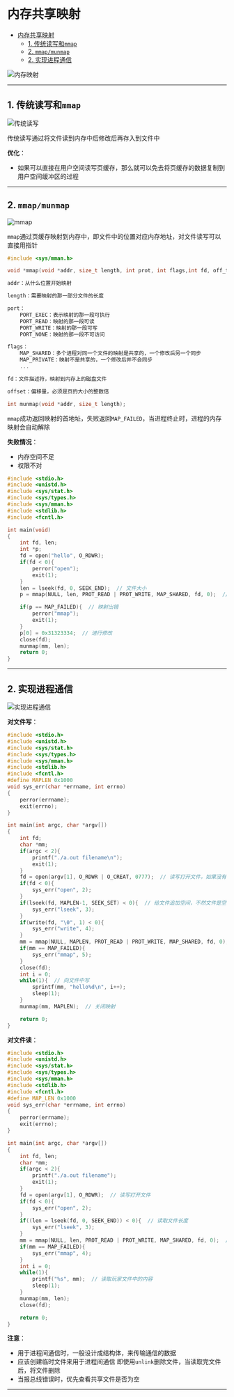 # 内存共享映射

- [内存共享映射](#内存共享映射)
  - [1. 传统读写和`mmap`](#1-传统读写和mmap)
  - [2. `mmap/munmap`](#2-mmapmunmap)
  - [2. 实现进程通信](#2-实现进程通信)

![内存映射](images/2023-10-02-19-47-30.png)

---

## 1. 传统读写和`mmap`

![传统读写](images/2023-10-03-15-50-29.png)

传统读写通过将文件读到内存中后修改后再存入到文件中

**优化**：

- 如果可以直接在用户空间读写页缓存，那么就可以免去将页缓存的数据复制到用户空间缓冲区的过程

---

## 2. `mmap/munmap`

![mmap](images/2023-10-03-15-47-44.png)

`mmap`通过页缓存映射到内存中，即文件中的位置对应内存地址，对文件读写可以直接用指针

```c
#include <sys/mman.h>

void *mmap(void *addr, size_t length, int prot, int flags,int fd, off_t offset);

addr：从什么位置开始映射

length：需要映射的那一部分文件的长度

port：
    PORT_EXEC：表示映射的那一段可执行
    PORT_READ：映射的那一段可读
    PORT_WRITE：映射的那一段可写
    PORT_NONE：映射的那一段不可访问

flags：
    MAP_SHARED：多个进程对同一个文件的映射是共享的，一个修改后另一个同步
    MAP_PRIVATE：映射不是共享的，一个修改后并不会同步
    ...

fd：文件描述符，映射到内存上的磁盘文件

offset：偏移量，必须是页的大小的整数倍

int munmap(void *addr, size_t length);
```

`mmap`成功返回映射的首地址，失败返回`MAP_FAILED`，当进程终止时，进程的内存映射会自动解除

**失败情况**：

- 内存空间不足
- 权限不对

```c
#include <stdio.h>
#include <unistd.h>
#include <sys/stat.h>
#include <sys/types.h>
#include <sys/mman.h>
#include <stdlib.h>
#include <fcntl.h>

int main(void)
{
    int fd, len;
    int *p;
    fd = open("hello", O_RDWR);
    if(fd < 0){
        perror("open");
        exit(1);
    }
    len = lseek(fd, 0, SEEK_END);  // 文件大小
    p = mmap(NULL, len, PROT_READ | PROT_WRITE, MAP_SHARED, fd, 0);  // 建立映射

    if(p == MAP_FAILED){  // 映射出错
        perror("mmap");
        exit(1);
    }
    p[0] = 0x31323334;  // 进行修改
    close(fd);
    munmap(mm, len);
    return 0;
}
```

---

## 2. 实现进程通信

![实现进程通信](images/2023-10-02-20-34-45.png)

**对文件写**：

```c
#include <stdio.h>
#include <unistd.h>
#include <sys/stat.h>
#include <sys/types.h>
#include <sys/mman.h>
#include <stdlib.h>
#include <fcntl.h>
#define MAPLEN 0x1000
void sys_err(char *errname, int errno)
{
    perror(errname);
    exit(errno);
}

int main(int argc, char *argv[])
{
    int fd;
    char *mm;
    if(argc < 2){
        printf("./a.out filename\n");
        exit(1);
    }
    fd = open(argv[1], O_RDWR | O_CREAT, 0777);  // 读写打开文件，如果没有该文件，创建
    if(fd < 0){
        sys_err("open", 2);
    }
    if(lseek(fd, MAPLEN-1, SEEK_SET) < 0){  // 给文件追加空间，不然文件是空的，会报错
        sys_err("lseek", 3);
    }
    if(write(fd, "\0", 1) < 0){
        sys_err("write", 4);
    }
    mm = mmap(NULL, MAPLEN, PROT_READ | PROT_WRITE, MAP_SHARED, fd, 0);  // 建立映射 
    if(mm == MAP_FAILED){
        sys_err("mmap", 5);
    }
    close(fd);
    int i = 0;
    while(1){  // 向文件中写
        sprintf(mm, "hello%d\n", i++);
        sleep(1);
    }
    munmap(mm, MAPLEN);  // 关闭映射

    return 0;
}
```

**对文件读**：

```c
#include <stdio.h>
#include <unistd.h>
#include <sys/stat.h>
#include <sys/types.h>
#include <sys/mman.h>
#include <stdlib.h>
#include <fcntl.h>
#define MAP_LEN 0x1000
void sys_err(char *errname, int errno)
{
    perror(errname);
    exit(errno);
}

int main(int argc, char *argv[])
{
    int fd, len;
    char *mm;
    if(argc < 2){
        printf("./a.out filename");
        exit(1);
    }
    fd = open(argv[1], O_RDWR);  // 读写打开文件
    if(fd < 0){
        sys_err("open", 2);
    }
    if((len = lseek(fd, 0, SEEK_END)) < 0){  // 读取文件长度  
        sys_err("lseek", 3);
    }
    mm = mmap(NULL, len, PROT_READ | PROT_WRITE, MAP_SHARED, fd, 0);  // 建立映射 
    if(mm == MAP_FAILED){
        sys_err("mmap", 4);
    }
    int i = 0;
    while(1){
        printf("%s", mm);  // 读取玩家文件中的内容
        sleep(1);
    }
    munmap(mm, len);
    close(fd);

    return 0;
}
```

**注意**：

- 用于进程间通信时，一般设计成结构体，来传输通信的数据
- 应该创建临时文件来用于进程间通信 即使用`unlink`删除文件，当读取完文件后，将文件删除
- 当报总线错误时，优先查看共享文件是否为空

---
